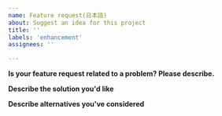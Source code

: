 ```yaml
---
name: Feature request(日本語)
about: Suggest an idea for this project
title: ''
labels: 'enhancement'
assignees: ''

---
```


**Is your feature request related to a problem? Please describe.**
<!-- リクエストする機能が解決する課題があれば記載してください -->

**Describe the solution you'd like**
<!-- どんな機能が欲しいか簡単に説明お願いします！ -->

**Describe alternatives you've considered**
<!-- 代替として使っている機能、他のサービス等を教えてください -->

